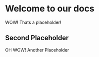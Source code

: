 # Welcome to our docs

WOW! Thats a placeholder!

## Second Placeholder

OH WOW! Another Placeholder
